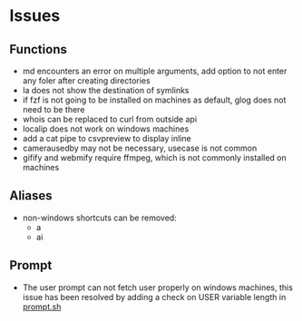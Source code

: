 # Issues

## Functions
- md encounters an error on multiple arguments, add option to not enter any foler after creating directories
- la does not show the destination of symlinks
- if fzf is not going to be installed on machines as default, glog does not need to be there
- whois can be replaced to curl from outside api
- localip does not work on windows machines
- add a cat pipe to csvpreview to display inline
- camerausedby may not be necessary, usecase is not common
- gifify and webmify require ffmpeg, which is not commonly installed on machines

## Aliases
- non-windows shortcuts can be removed:
    - a
    - ai

## Prompt
- The user prompt can not fetch user properly on windows machines, this issue has been resolved by adding a check on USER variable length in [prompt.sh](1bashd/prompt.sh)